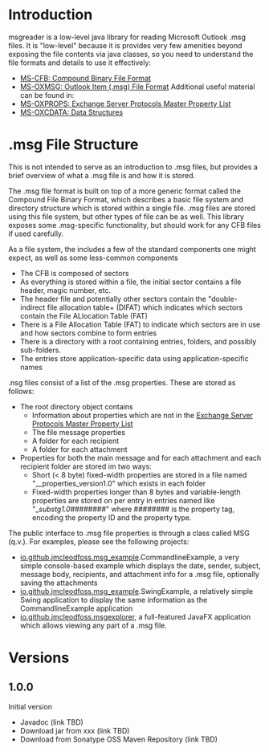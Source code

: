 # Introduction
msgreader is a low-level java library for reading Microsoft Outlook .msg files. It is "low-level" because it is provides very few amenities beyond exposing the file contents via java classes, so you need to understand the file formats and details to use it effectively:
* [MS-CFB: Compound Binary File Format](https://docs.microsoft.com/en-us/openspecs/windows_protocols/ms-cfb/53989ce4-7b05-4f8d-829b-d08d6148375b)
* [MS-OXMSG: Outlook Item (.msg) File Format](https://docs.microsoft.com/en-us/openspecs/exchange_server_protocols/ms-oxmsg/b046868c-9fbf-41ae-9ffb-8de2bd4eec82)
Additional useful material can be found in:
* [MS-OXPROPS: Exchange Server Protocols Master Property List](https://docs.microsoft.com/en-us/openspecs/exchange_server_protocols/ms-oxprops/f6ab1613-aefe-447d-a49c-18217230b148)
* [MS-OXCDATA: Data Structures](https://docs.microsoft.com/en-us/openspecs/exchange_server_protocols/ms-oxcdata/1afa0cd9-b1a0-4520-b623-bf15030af5d8)

# .msg File Structure
This is not intended to serve as an introduction to .msg files, but provides a brief overview of what a .msg file is and how it is stored.

The .msg file format is built on top of a more generic format called the Compound File Binary Format, which describes a basic file system and directory structure which is stored within a single file. .msg files are stored using this file system, but other types of file can be as well. This library exposes some .msg-specific functionality, but should work for any CFB files if used carefully.

As a file system, the includes a few of the standard components one might expect, as well as some less-common components
* The CFB is composed of sectors
* As everything is stored within a file, the initial sector contains a file header, magic number, etc.
* The header file and potentially other sectors contain the "double-indirect file allocation table+ (DIFAT) which indicates which sectors contain the File ALlocation Table (FAT)
* There is a File Allocation Table (FAT) to indicate which sectors are in use and how sectors combine to form entries
* There is a directory with a root containing entries, folders, and possibly sub-folders.
* The entries store application-specific data using application-specific names

.nsg files consist of a list of the .msg properties. These are stored as follows:
* The root directory object contains
  * Information about properties which are not in the [Exchange Server Protocols Master Property List](https://docs.microsoft.com/en-us/openspecs/exchange_server_protocols/ms-oxprops/f6ab1613-aefe-447d-a49c-18217230b148)
  * The file message properties
  * A folder for each recipient
  * A folder for each attachment
* Properties for both the main message and for each attachment and each recipient folder are stored im two ways:
  * Short (\< 8 byte) fixed-width properties are stored in a file named "__properties_version1.0" which exists in each folder
  * Fixed-width properties longer than 8 bytes and variable-length properties are stored on per entry in entries named like "__substg1.0_########" where ######## is the property tag, encoding the property ID and the property type.

The public interface to .msg file properties is through a class called MSG (q.v.). For examples, please see the following projects:
* [io.github.jmcleodfoss.msg_example](https://github.com/Jmcleodfoss/msgreader/blob/master/msg_example/README.md).CommandlineExample, a very simple console-based example which displays the date, sender, subject, message body, recipients, and attachment info for a .msg file, optionally saving the attachments
* [io.github.jmcleodfoss.msg_example](https://github.com/Jmcleodfoss/msgreader/blob/master/msg_example/README.md).SwingExample, a relatively simple Swing application to display the same information as the CommandlineExample application
* [io.github.jmcleodfoss.msgexplorer](https://github.com/Jmcleodfoss/msgreader/blob/master/msgexplorer/README.md), a full-featured JavaFX application which allows viewing any part of a .msg file.

# Versions #
## 1.0.0 ##
Initial version
* Javadoc (link TBD)
* Download jar from xxx (link TBD) 
* Download from Sonatype OSS Maven Repository (link TBD)
